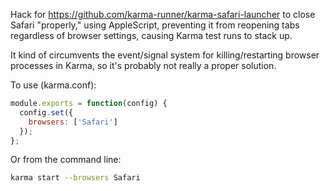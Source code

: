 Hack for https://github.com/karma-runner/karma-safari-launcher to close Safari "properly," using AppleScript, preventing it from reopening tabs regardless of browser settings, causing Karma test runs to stack up.

It kind of circumvents the event/signal system for killing/restarting browser processes in Karma, so it's probably not really a proper solution.

To use (karma.conf):
```js
module.exports = function(config) {
  config.set({
    browsers: ['Safari']
  });
};
```

Or from the command line:
```bash
karma start --browsers Safari
```

[homepage]: http://karma-runner.github.com
